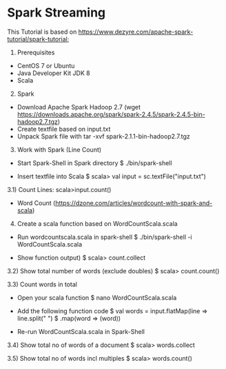 # Spark Streaming

This Tutorial is based on https://www.dezyre.com/apache-spark-tutorial/spark-tutorial; 

1) Prerequisites
- CentOS 7 or Ubuntu
- Java Developer Kit JDK 8 
- Scala

2) Spark 
- Download Apache Spark Hadoop 2.7 (wget https://downloads.apache.org/spark/spark-2.4.5/spark-2.4.5-bin-hadoop2.7.tgz)
- Create textfile based on input.txt
- Unpack Spark file with tar -xvf spark-2.1.1-bin-hadoop2.7.tgz

3) Work with Spark (Line Count)
- Start Spark-Shell in Spark directory 
$ ./bin/spark-shell

- Insert textfile into Scala
$ scala> val input = sc.textFile("input.txt")

3.1) Count Lines: scala>input.count()

- Word Count (https://dzone.com/articles/wordcount-with-spark-and-scala)
4) Create a scala function based on WordCountScala.scala

- Run wordcountscala.scala in spark-shell
$ ./bin/spark-shell -i WordCountScala.scala

- Show function output)
$ scala> count.collect

3.2) Show total number of words (exclude doubles)
$ scala> count.count()

3.3) Count words in total
- Open your scala function
$ nano WordCountScala.scala

- Add the following function code
$ val words = input.flatMap(line => line.split(" ")
$ .map(word => (word))

- Re-run WordCountScala.scala in Spark-Shell

3.4) Show total no of words of a document
$ scala> words.collect

3.5) Show total no of words incl multiples
$ scala> words.count()



